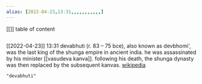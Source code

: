 ```yaml
---
alias: [2022-04-23,13:31,,,,,,,,,,,]
---
```

[[]]
table of content
```toc
```

[[2022-04-23]] 13:31
devabhuti (r. 83 – 75 bce), also known as devbhomi', was the last king of the shunga empire in ancient india. he was assassinated by his minister [[vasudeva kanva]]. following his death, the shunga dynasty was then replaced by the subsequent kanvas.
[wikipedia](https://en.wikipedia.org/wiki/devabhuti)
```query
"devabhuti"
```
